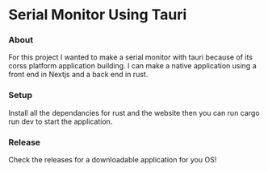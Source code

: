 # Serial Monitor Using Tauri
### About
For this project I wanted to make a serial monitor with tauri because of its corss platform application building. I can make a native application using a front end in Nextjs and a back end in rust.

### Setup
Install all the dependancies for rust and the website then you can run cargo run dev to start the application.

### Release
Check the releases for a downloadable application for you OS!